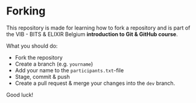 # Forking
This repository is made for learning how to fork a repository and is part of the VIB - BITS & ELIXIR Belgium **introduction to Git & GitHub course**. 

What you should do:
- Fork the repository
- Create a branch (e.g. `yourname`)
- Add your name to the `participants.txt`-file
- Stage, commit & push
- Create a pull request & merge your changes into the `dev` branch. 

Good luck!
